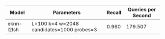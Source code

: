 |Model|Parameters|Recall|Queries per Second|
|---|---|---|---|
|eknn-l2lsh|L=100 k=4 w=2048 candidates=1000 probes=3|0.960|179.507|
